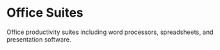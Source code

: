 # Office Suites

Office productivity suites including word processors, spreadsheets, and presentation software.
